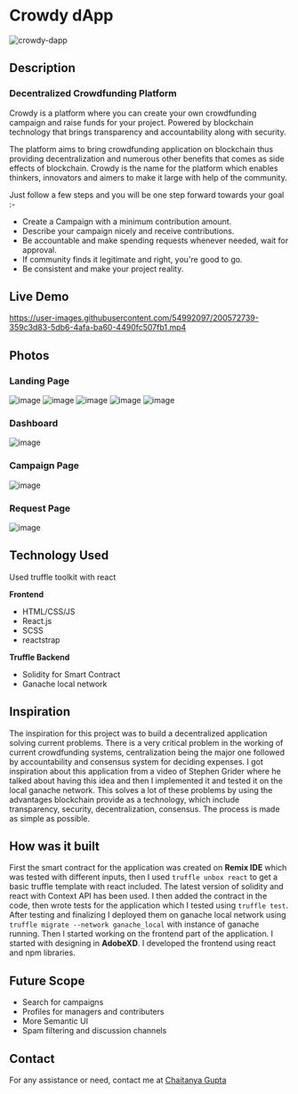 # Crowdy dApp

![crowdy-dapp](https://socialify.git.ci/Chaitanya31612/crowdy-dapp/image?description=1&descriptionEditable=Crowdy%20is%20a%20platform%20where%20you%20can%20create%20your%20own%20crowdfunding%20campaign%20and%20raise%20funds%20for%20your%20project&font=Bitter&forks=1&language=1&name=1&owner=1&stargazers=1&theme=Dark)

## Description

### Decentralized Crowdfunding Platform
Crowdy is a platform where you can create your own crowdfunding campaign and raise funds for your project. Powered by blockchain technology that brings transparency and accountability along with security.

The platform aims to bring crowdfunding application on blockchain thus providing decentralization and numerous other benefits that comes as side effects of blockchain. Crowdy is the name for the platform which enables thinkers, innovators and aimers to make it large with help of the community.

Just follow a few steps and you will be one step forward towards your goal :-

- Create a Campaign with a minimum contribution amount.
- Describe your campaign nicely and receive contributions.
- Be accountable and make spending requests whenever needed, wait for approval.
- If community finds it legitimate and right, you're good to go.
- Be consistent and make your project reality.


## Live Demo



https://user-images.githubusercontent.com/54992097/200572739-359c3d83-5db6-4afa-ba60-4490fc507fb1.mp4


## Photos

### Landing Page
![image](https://user-images.githubusercontent.com/54992097/200573215-296de027-cd97-4a2c-8641-37933852c2fa.png)
![image](https://user-images.githubusercontent.com/54992097/200575544-bd5a017e-864b-4d6c-bd16-2e0839e02f9b.png)
![image](https://user-images.githubusercontent.com/54992097/200575680-d0259e2d-c849-41de-8f12-e7ff66b41f41.png)
![image](https://user-images.githubusercontent.com/54992097/200575736-348d0465-971d-4a6f-9ac6-6096b97067d8.png)
![image](https://user-images.githubusercontent.com/54992097/200575807-b81865fa-8c33-4976-8aad-82907834d6a8.png)

### Dashboard
![image](https://user-images.githubusercontent.com/54992097/200576223-da39a876-b468-48c6-85cb-65c8c7ce761d.png)
### Campaign Page
![image](https://user-images.githubusercontent.com/54992097/200599506-28be1f4c-d49e-4e23-ab51-82ad2e5eb9a3.png)

### Request Page
![image](https://user-images.githubusercontent.com/54992097/200576477-b39f7724-bfc9-4619-ab09-f7a2f5e0a5d8.png)


## Technology Used

Used truffle toolkit with react

**Frontend**
- HTML/CSS/JS
- React.js
- SCSS
- reactstrap

**Truffle Backend**
- Solidity for Smart Contract
- Ganache local network

## Inspiration
The inspiration for this project was to build a decentralized application solving current problems. There is a very critical problem in the working of current crowdfunding systems, centralization being the major one followed by accountability and consensus system for deciding expenses. I got inspiration about this application from a video of Stephen Grider where he talked about having this idea and then I implemented it and tested it on the local ganache network. This solves a lot of these problems by using the advantages blockchain provide as a technology, which include transparency, security, decentralization, consensus. The process is made as simple as possible.

## How was it built
First the smart contract for the application was created on **Remix IDE** which was tested with different inputs, then I used `truffle unbox react` to get a basic truffle template with react included. The latest version of solidity and react with Context API has been used.
I then added the contract in the code, then wrote tests for the application which I tested using `truffle test`. After testing and finalizing I deployed them on ganache local network using `truffle migrate --network ganache_local` with instance of ganache running.
Then I started working on the frontend part of the application. I started with designing in **AdobeXD**. I developed the frontend using react and npm libraries.

## Future Scope
- Search for campaigns
- Profiles for managers and contributers
- More Semantic UI
- Spam filtering and discussion channels

## Contact 
For any assistance or need, contact me at [Chaitanya Gupta](https://www.linkedin.com/in/guptachaitanya/)
